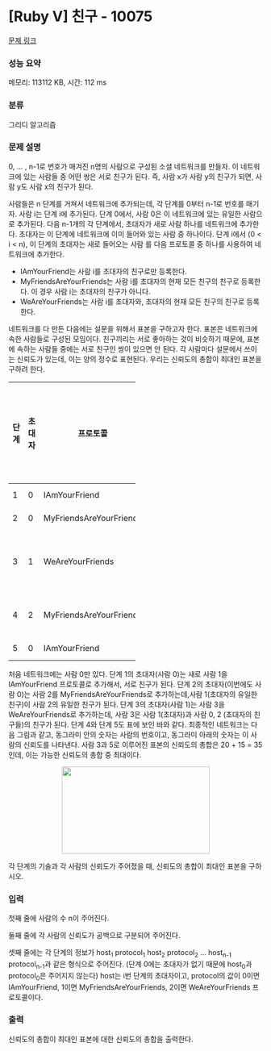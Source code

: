# [Ruby V] 친구 - 10075 

[문제 링크](https://www.acmicpc.net/problem/10075) 

### 성능 요약

메모리: 113112 KB, 시간: 112 ms

### 분류

그리디 알고리즘

### 문제 설명

<p>0, ... , n-1로 번호가 매겨진 n명의 사람으로 구성된 소셜 네트워크를 만들자. 이 네트워크에 있는 사람들 중 어떤 쌍은 서로 친구가 된다. 즉, 사람 x가 사람 y의 친구가 되면, 사람 y도 사람 x의 친구가 된다.</p>

<p>사람들은 n 단계를 거쳐서 네트워크에 추가되는데, 각 단계를 0부터 n-1로 번호를 매기자. 사람 i는 단계 i에 추가된다. 단계 0에서, 사람 0은 이 네트워크에 있는 유일한 사람으로 추가된다. 다음 n-1개의 각 단계에서, 초대자가 새로 사람 하나를 네트워크에 추가한다. 초대자는 이 단계에 네트워크에 이미 들어와 있는 사람 중 하나이다. 단계 i에서 (0 < i < n), 이 단계의 초대자는 새로 들어오는 사람 를 다음 프로토콜 중 하나를 사용하여 네트워크에 추가한다.</p>

<ul>
	<li>IAmYourFriend는 사람 i를 초대자의 친구로만 등록한다.</li>
	<li>MyFriendsAreYourFriends는 사람 i를 초대자의 현재 모든 친구의 친구로 등록한다. 이 경우 사람 i는 초대자의 친구가 아니다.</li>
	<li>WeAreYourFriends는 사람 i를 초대자와, 초대자의 현재 모든 친구의 친구로 등록한다.</li>
</ul>

<p>네트워크를 다 만든 다음에는 설문을 위해서 표본을 구하고자 한다. 표본은 네트워크에 속한 사람들로 구성된 모임이다. 친구끼리는 서로 좋아하는 것이 비슷하기 때문에, 표본에 속하는 사람들 중에는 서로 친구인 쌍이 있으면 안 된다. 각 사람마다 설문에서 쓰이는 신뢰도가 있는데, 이는 양의 정수로 표현된다. 우리는 신뢰도의 총합이 최대인 표본을 구하려 한다.</p>

<table class="table table-bordered" style="width:50%">
	<thead>
		<tr>
			<th>단계</th>
			<th>초대자</th>
			<th>프로토콜</th>
			<th>추가되는 친구 관계</th>
		</tr>
	</thead>
	<tbody>
		<tr>
			<td>1</td>
			<td>0</td>
			<td>IAmYourFriend</td>
			<td>(1, 0)</td>
		</tr>
		<tr>
			<td>2</td>
			<td>0</td>
			<td>MyFriendsAreYourFriends</td>
			<td>(2, 1)</td>
		</tr>
		<tr>
			<td>3</td>
			<td>1</td>
			<td>WeAreYourFriends</td>
			<td>(3, 1), (3, 0), (3, 2)</td>
		</tr>
		<tr>
			<td>4</td>
			<td>2</td>
			<td>MyFriendsAreYourFriends</td>
			<td>(4, 1), (4, 3)</td>
		</tr>
		<tr>
			<td>5</td>
			<td>0</td>
			<td>IAmYourFriend</td>
			<td>(5, 0)</td>
		</tr>
	</tbody>
</table>

<p>처음 네트워크에는 사람 0만 있다. 단계 1의 초대자(사람 0)는 새로 사람 1을 IAmYourFriend 프로토콜로 추가해서, 서로 친구가 된다. 단계 2의 초대자(이번에도 사람 0)는 사람 2를 MyFriendsAreYourFriends로 추가하는데,사람 1(초대자의 유일한 친구)이 사람 2의 유일한 친구가 된다. 단계 3의 초대자(사람 1)는 사람 3을WeAreYourFriends로 추가하는데, 사람 3은 사람 1(초대자)과 사람 0, 2 (초대자의 친구들)의 친구가 된다. 단계 4와 단계 5도 표에 보인 바와 같다. 최종적인 네트워크는 다음 그림과 같고, 동그라미 안의 숫자는 사람의 번호이고, 동그라미 아래의 숫자는 이 사람의 신뢰도를 나타낸다. 사람 3과 5로 이루어진 표본의 신뢰도의 총합은 20 + 15 = 35인데, 이는 가능한 신뢰도의 총합 중 최대이다.</p>

<p style="text-align: center;"><img alt="" src="https://upload.acmicpc.net/c72d477e-5b4a-4cb7-b5c1-f35e77cd7aa4/-/preview/" style="width: 293px; height: 173px;"></p>

<p>각 단계의 기술과 각 사람의 신뢰도가 주어졌을 때, 신뢰도의 총합이 최대인 표본을 구하시오.</p>

### 입력 

 <p>첫째 줄에 사람의 수 n이 주어진다.</p>

<p>둘째 줄에 각 사람의 신뢰도가 공백으로 구분되어 주어진다.</p>

<p>셋째 줄에는 각 단계의 정보가 host<sub>1</sub> protocol<sub>1</sub> host<sub>2</sub> protocol<sub>2</sub> ... host<sub>n-1</sub> protocol<sub>n-1</sub>과 같은 형식으로 주어진다. (단계 0에는 초대자가 없기 때문에 host<sub>0</sub>과 protocol<sub>0</sub>은 주어지지 않는다) host는 i번 단계의 초대자이고, protocol의 값이 0이면 IAmYourFriend, 1이면 MyFriendsAreYourFriends, 2이면 WeAreYourFriends 프로토콜이다.</p>

### 출력 

 <p>신뢰도의 총합이 최대인 표본에 대한 신뢰도의 총합을 출력한다.</p>

